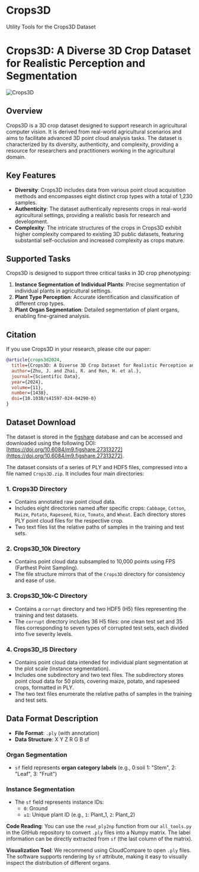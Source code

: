 # Crops3D
Utility Tools for the Crops3D Dataset


# Crops3D: A Diverse 3D Crop Dataset for Realistic Perception and Segmentation
![Crops3D](https://github.com/user-attachments/assets/8f7e5a85-c952-4964-b15e-85c3c163de47)

## Overview

Crops3D is a 3D crop dataset designed to support research in agricultural computer vision. It is derived from real-world agricultural scenarios and aims to facilitate advanced 3D point cloud analysis tasks. The dataset is characterized by its diversity, authenticity, and complexity, providing a resource for researchers and practitioners working in the agricultural domain.

## Key Features

- **Diversity**: Crops3D includes data from various point cloud acquisition methods and encompasses eight distinct crop types with a total of 1,230 samples.
- **Authenticity**: The dataset authentically represents crops in real-world agricultural settings, providing a realistic basis for research and development.
- **Complexity**: The intricate structures of the crops in Crops3D exhibit higher complexity compared to existing 3D public datasets, featuring substantial self-occlusion and increased complexity as crops mature.

## Supported Tasks

Crops3D is designed to support three critical tasks in 3D crop phenotyping:

1. **Instance Segmentation of Individual Plants**: Precise segmentation of individual plants in agricultural settings.
2. **Plant Type Perception**: Accurate identification and classification of different crop types.
3. **Plant Organ Segmentation**: Detailed segmentation of plant organs, enabling fine-grained analysis.

## Citation

If you use Crops3D in your research, please cite our paper:

```bibtex
@article{crops3d2024,
  title={Crops3D: A Diverse 3D Crop Dataset for Realistic Perception and Segmentation toward Agricultural Applications},
  author={Zhu, J. and Zhai, R. and Ren, H. et al.},
  journal={Scientific Data},
  year={2024},
  volume={11},
  number={1438},
  doi={10.1038/s41597-024-04290-0}
}
```

## Dataset Download

The dataset is stored in the [figshare](https://figshare.com/) database and can be accessed and downloaded using the following DOI: [https://doi.org/10.6084/m9.figshare.27313272](https://doi.org/10.6084/m9.figshare.27313272).

The dataset consists of a series of PLY and HDF5 files, compressed into a file named `Crops3D.zip`. It includes four main directories:

### 1. **Crops3D Directory**
   - Contains annotated raw point cloud data.
   - Includes eight directories named after specific crops: `Cabbage`, `Cotton`, `Maize`, `Potato`, `Rapeseed`, `Rice`, `Tomato`, and `Wheat`. Each directory stores PLY point cloud files for the respective crop.
   - Two text files list the relative paths of samples in the training and test sets.

### 2. **Crops3D_10k Directory**
   - Contains point cloud data subsampled to 10,000 points using FPS (Farthest Point Sampling).
   - The file structure mirrors that of the `Crops3D` directory for consistency and ease of use.

### 3. **Crops3D_10k-C Directory**
   - Contains a `corrupt` directory and two HDF5 (H5) files representing the training and test datasets.
   - The `corrupt` directory includes 36 H5 files: one clean test set and 35 files corresponding to seven types of corrupted test sets, each divided into five severity levels.

### 4. **Crops3D_IS Directory**
   - Contains point cloud data intended for individual plant segmentation at the plot scale (instance segmentation).
   - Includes one subdirectory and two text files. The subdirectory stores point cloud data for 50 plots, covering maize, potato, and rapeseed crops, formatted in PLY.
   - The two text files enumerate the relative paths of samples in the training and test sets.


## Data Format Description
- **File Format**: `.ply` (with annotation)
- **Data Structure**: X Y Z R G B sf

### Organ Segmentation
- `sf` field represents **organ category labels**  (e.g., 0:soil 1: "Stem", 2: "Leaf", 3: "Fruit")
### Instance Segmentation
- The `sf` field represents instance IDs:
  - `0`: Ground
  - `≥1`: Unique plant ID (e.g., `1`: Plant_1, `2`: Plant_2)

**Code Reading**: You can use the `read_ply2np` function from our `all_tools.py` in the GitHub repository to convert `.ply` files into a Numpy matrix. The label information can be directly extracted from `sf` (the last column of the matrix).

**Visualization Tool**: We recommend using CloudCompare to open `.ply` files. The software supports rendering by `sf` attribute, making it easy to visually inspect the distribution of different organs.
